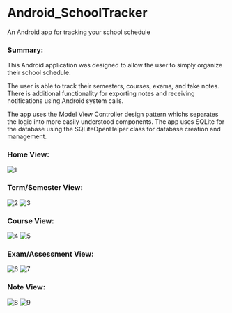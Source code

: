 # Android_SchoolTracker
An Android app for tracking your school schedule


### Summary:

This Android application was designed to allow the user to simply organize their school schedule.

The user is able to track their semesters, courses, exams, and take notes. There is additional functionality for exporting notes and receiving notifications using Android system calls.

The app uses the Model View Controller design pattern whichs separates the logic into more easily understood components. The app uses SQLite for the database using the SQLiteOpenHelper class for database creation and management.

### Home View:
![1](https://user-images.githubusercontent.com/14910363/110880737-f066bb80-8293-11eb-9fbf-2a876d338a09.PNG)

### Term/Semester View:
![2](https://user-images.githubusercontent.com/14910363/110880952-4f2c3500-8294-11eb-9f09-7d8a8b57393c.PNG)
![3](https://user-images.githubusercontent.com/14910363/110881054-86024b00-8294-11eb-91ef-9c677e8db5e1.PNG)

### Course View:
![4](https://user-images.githubusercontent.com/14910363/110881075-8f8bb300-8294-11eb-9f12-f7e647ef524b.PNG)
![5](https://user-images.githubusercontent.com/14910363/110881078-90bce000-8294-11eb-99a7-c285af8493c5.PNG)

### Exam/Assessment View:
![6](https://user-images.githubusercontent.com/14910363/110881106-9e726580-8294-11eb-922f-89cc1dbeeed0.PNG)
![7](https://user-images.githubusercontent.com/14910363/110881108-a0d4bf80-8294-11eb-96f8-bb83442fdb65.PNG)

### Note View:
![8](https://user-images.githubusercontent.com/14910363/110881131-b0540880-8294-11eb-8874-1b8b46d9be21.PNG)
![9](https://user-images.githubusercontent.com/14910363/110881132-b1853580-8294-11eb-937f-bfbd5839a404.PNG)
